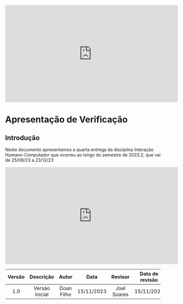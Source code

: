 <iframe width="560" height="315" src="https://www.youtube.com/embed/tzlXWCHb1xA?si=AhhlJRgEE1csjjEY" title="YouTube video player" frameborder="0" allow="accelerometer; autoplay; clipboard-write; encrypted-media; gyroscope; picture-in-picture; web-share" allowfullscreen></iframe>

# **Apresentação de Verificação** 

## Introdução 
Neste documento apresentamos a quarta entrega da disciplina Interação Humano-Computador que ocorreu ao longo do semestre de 2023.2, que vai de 25/08/23 a 23/12/23

<iframe width="560" height="315" src="https://www.youtube.com/embed/-p1UQlNPotI?si=G2YRbrSwKA38sPBt" title="YouTube video player" frameborder="0" allow="accelerometer; autoplay; clipboard-write; encrypted-media; gyroscope; picture-in-picture; web-share" allowfullscreen></iframe>


| Versão |          Descrição              |     Autor      |      Data      |   Revisor     |    Data de revisão    |  
|:------:|:-------------------------------:|:--------------:|:--------------:|:-------------:|:---------------------:|
|  1.0   | Versão Inicial|   Doan Filho  |   15/11/2023   | Joel Soares |  15/11/2023  |
